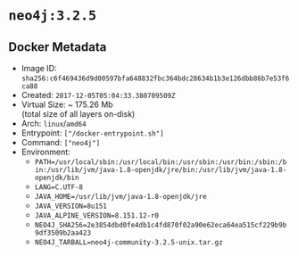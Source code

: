 # `neo4j:3.2.5`

## Docker Metadata

- Image ID: `sha256:c6f469436d9d00597bfa648832fbc364bdc28634b1b3e126dbb86b7e53f6ca88`
- Created: `2017-12-05T05:04:33.380709509Z`
- Virtual Size: ~ 175.26 Mb  
  (total size of all layers on-disk)
- Arch: `linux`/`amd64`
- Entrypoint: `["/docker-entrypoint.sh"]`
- Command: `["neo4j"]`
- Environment:
  - `PATH=/usr/local/sbin:/usr/local/bin:/usr/sbin:/usr/bin:/sbin:/bin:/usr/lib/jvm/java-1.8-openjdk/jre/bin:/usr/lib/jvm/java-1.8-openjdk/bin`
  - `LANG=C.UTF-8`
  - `JAVA_HOME=/usr/lib/jvm/java-1.8-openjdk/jre`
  - `JAVA_VERSION=8u151`
  - `JAVA_ALPINE_VERSION=8.151.12-r0`
  - `NEO4J_SHA256=2e3854dbd0fe4db1c4fd870f02a90e62eca64ea515cf229b9b9df3509b2aa423`
  - `NEO4J_TARBALL=neo4j-community-3.2.5-unix.tar.gz`
